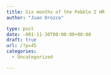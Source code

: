 ```yaml
---
title: Six months of the Pebble 2 HR
author: "Juan Orozco" 

type: post
date: -001-11-30T00:00:00+00:00
draft: true
url: /?p=45
categories:
  - Uncategorized

---
```

<div class="kg-card-markdown">
</div>